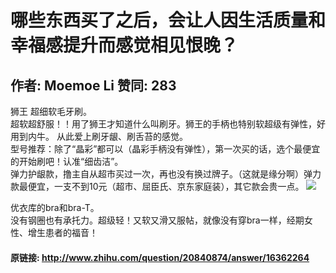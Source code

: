 # 哪些东西买了之后，会让人因生活质量和幸福感提升而感觉相见恨晚？
## 作者: Moemoe Li  赞同: 283
狮王 超细软毛牙刷。  
超软超舒服！！用了狮王才知道什么叫刷牙。狮王的手柄也特别软超级有弹性，好用到内牛。 从此爱上刷牙龈、刷舌苔的感觉。  
型号推荐：除了“晶彩”都可以（晶彩手柄没有弹性），第一次买的话，选个最便宜的开始刷吧！认准“细齿洁”。  
弹力护龈款，撸主自从超市买过一次，再也没有换过牌子。（这就是缘分啊）弹力款最便宜，一支不到10元（超市、屈臣氏、京东家庭装），其它款会贵一点。
![](http://pic4.zhimg.com/74929bb3501c4efbcdb5dd1e58bf5c76_b.jpg)


优衣库的bra和bra-T。  
没有钢圈也有承托力。超级轻！又软又滑又服帖，就像没有穿bra一样，经期女性、增生患者的福音！

#### 原链接: http://www.zhihu.com/question/20840874/answer/16362264